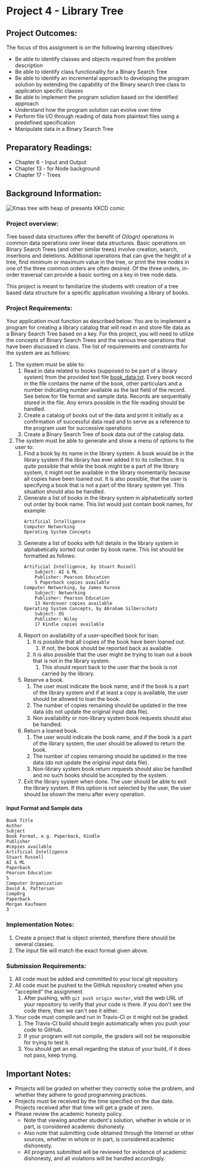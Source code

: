 # Project 4 - Library Tree

## Project Outcomes:
The focus of this assignment is on the following learning objectives:
* Be able to identify classes and objects required from the problem description
* Be able to identify class functionality for a Binary Search Tree
* Be able to identify an incremental approach to developing the program solution by extending the capability of the Binary search tree class to application specific classes
* Be able to implement the program solution based on the identified approach
* Understand how the program solution can evolve over time
* Perform file I/O through reading of data from plaintext files using a predefined specification
* Manipulate data in a Binary Search Tree

## Preparatory Readings:
* Chapter 6 - Input and Output
* Chapter 13 - for Node background
* Chapter 17 - Trees

## Background Information:
![Xmas tree with heap of presents XKCD comic](https://imgs.xkcd.com/comics/tree.png)
### Project overview:
Tree based data structures offer the benefit of _O(logn)_ operations in common data operations over linear data structures.
Basic operations on Binary Search Trees (and other similar trees) involve creation, search, insertions and deletions.
Additional operations that can give the height of a tree, find minimum or maximum value in the tree, or print the tree nodes in one of the three common orders are often desired.
Of the three orders, in-order traversal can provide a basic sorting on a key in tree node data.

This project is meant to familiarize the students with creation of a tree based data
structure for a specific application involving a library of books.

### Project Requirements:
Your application must function as described below:
You are to implement a program for creating a library catalog that will read in and store file data as a Binary Search Tree based on a key.
For this project, you will need to utilize the concepts of Binary Search Trees and the various tree operations that have been discussed in class.
The list of requirements and constraints for the system are as follows:
1. The system must be able to:
	1. Read in data related to books (supposed to be part of a library system) from the provided text file [book_data.txt](book_data.txt).
	Every book record in the file contains the name of the book, other particulars and a number indicating number available as the last field of the record.
	See below for file format and sample data.
	Records are sequentially stored in the file.
	Any errors possible in the file reading should be handled.
	1. Create a catalog of books out of the data and print it initially as a confirmation of successful data read and to serve as a reference to the program user for successive operations
	1. Create a Binary Search Tree of book data out of the catalog data.
2. The system must be able to generate and show a menu of options to the user to:
	1. Find a book by its name in the library system.
	A book would be in the library system if the library has ever added it to its collection.
	It is quite possible that while the book might be a part of the library system, it might not be available in the library momentarily because all copies have been loaned out.
	It is also possible, that the user is specifying a book that is not a part of the library system yet.
	This situation should also be handled.
	1. Generate a list of books in the library system in alphabetically sorted out order by book name.
	This list would just contain book names, for example:
		```
		Artificial Intelligence
		Computer Networking
		Operating System Concepts
		```
	1. Generate a list of books with full details in the library system in alphabetically sorted out order by book name.
	This list should be formatted as follows:
		```
		Artificial Intelligence, by Stuart Russell
			Subject: AI & ML
			Publisher: Pearson Education
			5 Paperback copies available
		Computer Networking, by James Kurose
			Subject: Networking
			Publisher: Pearson Education
			13 Hardcover copies available
		Operating System Concepts, by Abraham Silberschatz
			Subject: OS
			Publisher: Wiley
			17 Kindle copies available
		```
	1. Report on availability of a user-specified book for loan.
		1. It is possible that all copies of the book have been loaned out.
			1. If not, the book should be reported back as available.
		1. It is also possible that the user might be trying to loan out a book that is not in the library system.
			1. This should report back to the user that the book is not carried by the library.
	1. Reserve a book.
		1. The user must indicate the book name, and if the book is a part of the library system and if at least a copy is available, the user should be allowed to loan the book.
		1. The number of copies remaining should be updated in the tree data (do not update the original input data file).
		1. Non availability or non-library system book requests should also be handled.
	1. Return a loaned book.
		1. The user would indicate the book name, and if the book is a part of the library system, the user should be allowed to return the book.
		1. The number of copies remaining should be updated in the tree data (do not update the original input data file).
		1. Non-library system book return requests should also be handled and no such books should be accepted by the system.
	1. Exit the library system when done.
	The user should be able to exit the library system.
	If this option is not selected by the user, the user should be shown the menu after every operation.

#### Input Format and Sample data
```
Book Title
Author
Subject
Book Format, e.g. Paperback, Kindle
Publisher
#copies available
Artificial Intelligence
Stuart Russell
AI & ML
Paperback
Pearson Education
5
Computer Organization
David A. Patterson
CompOrg
Paperback
Morgan Kaufmann
3
```

### Implementation Notes:
1. Create a project that is object oriented, therefore there should be several classes.
2. The input file will match the exact format given above.

### Submission Requirements:
1. All code must be added and committed to your local git repository.
2. All code must be pushed to the GitHub repository created when you "accepted" the assignment.
	1. After pushing, with `git push origin master`, visit the web URL of your repository to verify that your code is there.
	If you don't see the code there, then we can't see it either.
3. Your code must compile and run in Travis-CI or it might not be graded.
	1. The Travis-CI build should begin automatically when you push your code to GitHub.
	2. If your program will not compile, the graders will not be responsible for trying to test it.
	3. You should get an email regarding the status of your build, if it does not pass, keep trying.

## Important Notes:
* Projects will be graded on whether they correctly solve the problem, and whether they adhere to good programming practices.
* Projects must be received by the time specified on the due date. Projects received after that time will get a grade of zero.
* Please review the academic honesty policy.
	* Note that viewing another student's solution, whether in whole or in part, is considered academic dishonesty.
	* Also note that submitting code obtained through the Internet or other sources, whether in whole or in part, is considered academic dishonesty.
	* All programs submitted will be reviewed for evidence of academic dishonesty, and all violations will be handled accordingly.

